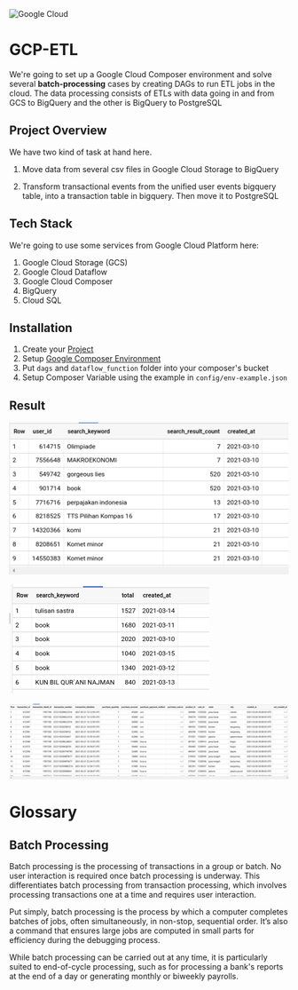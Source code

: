 <img src="https://www.pointstar.co.id/wp-content/uploads/2018/11/Google-Cloud-P.png" style="text-align:center;" alt="Google Cloud" width="250">

# GCP-ETL

We're going to set up a Google Cloud Composer
environment and solve several **batch-processing** cases
by creating DAGs to run ETL jobs in the cloud. The data
processing consists of ETLs with data going in and from
GCS to BigQuery and the other is BigQuery to PostgreSQL

## Project Overview
We have two kind of task at hand here.

1. Move data from several csv files in Google Cloud Storage to BigQuery

2. Transform transactional events from the unified user events bigquery
table, into a transaction table in bigquery. Then move it to PostgreSQL

## Tech Stack
We're going to use some services from Google Cloud Platform here:
1. Google Cloud Storage (GCS)
2. Google Cloud Dataflow
3. Google Cloud Composer
4. BigQuery
5. Cloud SQL

## Installation
1. Create your [Project](https://cloud.google.com/dataflow/docs/quickstarts/quickstart-python#before-you-begin)
2. Setup [Google Composer Environment](https://cloud.google.com/composer/docs/quickstart#creating_an_environment)
3. Put `dags` and `dataflow_function` folder into your composer's bucket
4. Setup Composer Variable using the example in `config/env-example.json`

## Result
![alt daily search result](output/1.png)

![alt most searched keyword](output/2.png)

![alt event](output/3.png)

# Glossary

## Batch Processing
Batch processing is the processing of transactions in a group or batch. No user interaction is required once batch processing is underway. This differentiates batch processing from transaction processing, which involves processing transactions one at a time and requires user interaction.

Put simply, batch processing is the process by which a computer completes batches of jobs, often simultaneously, in non-stop, sequential order. It’s also a command that ensures large jobs are computed in small parts for efficiency during the debugging process.

While batch processing can be carried out at any time, it is particularly suited to end-of-cycle processing, such as for processing a bank's reports at the end of a day or generating monthly or biweekly payrolls.